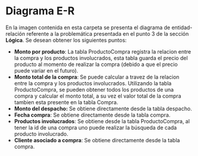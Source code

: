 # Diagrama E-R

En la imagen contenida en esta carpeta se presenta el diagrama de entidad-relación referente a la problemática presentada en el punto 3 de la sección **Lógica**. 
Se desean obtener los siguientes puntos:

 - **Monto por producto**: La tabla ProductoCompra registra la relacion entre la compra y los productos involucrados, esta tabla guarda el precio del producto al momento de realizar la compra (debido a que el precio puede variar en el futuro).
 - **Monto total de la compra**: Se puede calcular a travez de la relacion entre la compra y los productos involucrados. Utilizando la tabla ProductoCompra, se pueden obtener todos los productos de una compra y calcular el monto total, a su vez el valor total de la compra tambien esta presente en la tabla Compra.
 - **Monto del despacho:** Se obtiene directamente desde la tabla despacho.
 - **Fecha compra**: Se obtiene directamente desde la tabla compra.
 - **Productos involucrados**:  Se obtiene desde la tabla ProductoCompra, al tener la id de una compra uno puede realizar la búsqueda de cada producto involucrado.
 - **Cliente asociado a compra**: Se obtiene directamente desde la tabla compra.